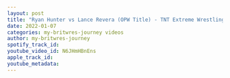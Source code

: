 ```yaml
---
layout: post
title: "Ryan Hunter vs Lance Revera (OPW Title) - TNT Extreme Wrestling Merseyside Massacre Highlights"
date: 2022-01-07
categories: my-britwres-journey videos
author: my-britwres-journey
spotify_track_id: 
youtube_video_id: N6JHmHBnEns
apple_track_id: 
youtube_metadata: 
---
```

